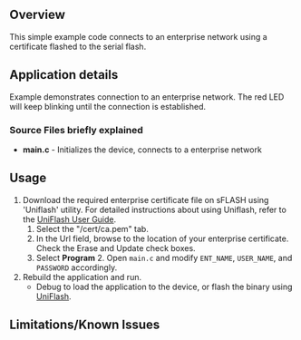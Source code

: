 ## Overview

This simple example code connects to an enterprise network using a certificate flashed to the serial flash.

## Application details

Example demonstrates connection to an enterprise network. The red LED will keep blinking until the connection is established.

### Source Files briefly explained

- **main.c** - Initializes the device, connects to a enterprise network

## Usage

1. Download the required enterprise certificate file on sFLASH using 'Uniflash' utility. For detailed instructions about using Uniflash, refer to the [UniFlash User Guide](http://processors.wiki.ti.com/index.php/CC3100_%26_CC3200_UniFlash_Quick_Start_Guide).
	1. Select the "/cert/ca.pem" tab.
	2. In the Url field, browse to the location of your enterprise certificate. Check the Erase and Update check boxes.
	3. Select **Program**
2. Open `main.c` and modify `ENT_NAME`, `USER_NAME`, and `PASSWORD` accordingly.
3. Rebuild the application and run.
	- Debug to load the application to the device, or flash the binary using [UniFlash](http://processors.wiki.ti.com/index.php/CC3100_%26_CC3200_UniFlash_Quick_Start_Guide).

## Limitations/Known Issues
